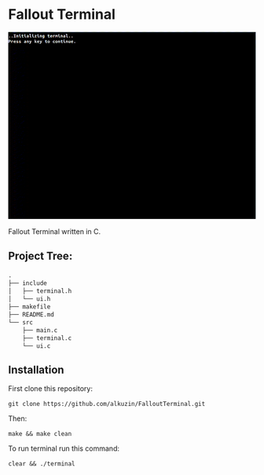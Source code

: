 # Fallout Terminal
<img src="fallout-terminal.gif">

Fallout Terminal written in C.
## Project Tree:
```
.
├── include
│   ├── terminal.h
│   └── ui.h
├── makefile
├── README.md
└── src
    ├── main.c
    ├── terminal.c
    └── ui.c
```
## Installation
First clone this repository:
```console
git clone https://github.com/alkuzin/FalloutTerminal.git
```
Then:
```console
make && make clean
```
To run terminal run this command:
```console
clear && ./terminal
```
